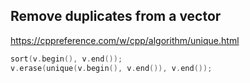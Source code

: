 ## Remove duplicates from a vector

https://cppreference.com/w/cpp/algorithm/unique.html

```cpp
sort(v.begin(), v.end());
v.erase(unique(v.begin(), v.end()), v.end());
```
